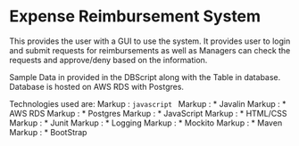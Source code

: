 # Expense Reimbursement System 

This provides the user with a GUI to use the system.
It provides user to login and submit requests for reimbursements as well as Managers can check the requests and approve/deny based on the information.

Sample Data in provided in the DBScript along with the Table in database.
Database is hosted on AWS RDS with Postgres.

Technologies used are:
Markup : ```javascript
         ```
Markup : * Javalin
Markup : * AWS RDS
Markup : * Postgres
Markup : * JavaScript
Markup : * HTML/CSS
Markup : * Junit
Markup : * Logging
Markup : * Mockito
Markup : * Maven
Markup : * BootStrap
